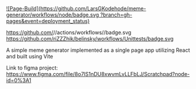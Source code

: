 [![Page-Build](https://github.com/LarsGKodehode/meme-generator/workflows/node/badge.svg
?branch=gh-pages&event=deployment_status)](https://github.com/LarsGKodehode/meme-generator/actions/workflows/node.js.yml)

https://github.com/<org>/<repo>/actions/workflows/<filename>/badge.svg
https://github.com/riZZZhik/belinsky/workflows/Unittests/badge.svg


A simple meme generator implemented as a single page app utilizing React and built using Vite

Link to figma project: https://www.figma.com/file/8o7lS1nDU8xwvmLvLLFbLJ/Scratchpad?node-id=0%3A1
